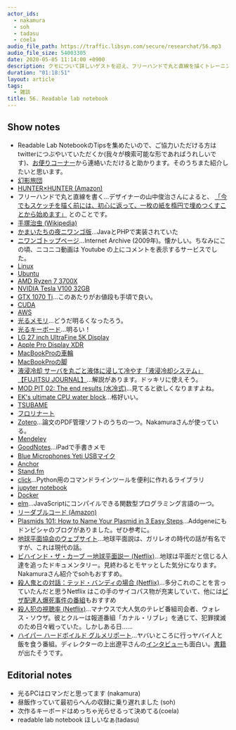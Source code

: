 ```yaml
---
actor_ids:
  - nakamura
  - soh
  - tadasu
  - coela
audio_file_path: https://traffic.libsyn.com/secure/researchat/56.mp3
audio_file_size: 54003305
date: 2020-05-05 11:14:00 +0900
description: クモについて詳しいゲストを迎え、フリーハンドで丸と直線を描くトレーニング、メールで進むかまいたちの夜、自作PC、論文管理の難しさ、趣味としてのポッドキャスト、コーディング環境とWet/Dryのデータ管理について話しました。
duration: "01:18:51"
layout: article
tags:
  - 雑談
title: 56. Readable lab notebook
---
```



## Show notes
- Readable Lab NotebookのTipsを集めたいので、ご協力いただける方はtwitterにつぶやいていただくか(我々が検索可能な形であればうれしいです)、[お便りコーナー](https://researchat.fm/form.html)から連絡いただけると助かります。そのうちまた紹介したいと思います。
- [幻影旅団](https://ja.wikipedia.org/wiki/%E5%B9%BB%E5%BD%B1%E6%97%85%E5%9B%A3)
- [HUNTER×HUNTER (Amazon)](https://www.amazon.co.jp/gp/product/B074BZ2354?tag=researchatf04-22)
- フリーハンドで丸と直線を書く...デザイナーの山中俊治さんによると、
  [「今でもスケッチを描く前には、初心に返って、一枚の紙を楕円で埋めつくすことから始めます」](http://lleedd.com/blog/2009/11/19/elipsoid/) とのことです。
- [手塚治虫 (Wikipedia)](https://ja.wikipedia.org/wiki/%E6%89%8B%E5%A1%9A%E6%B2%BB%E8%99%AB)
- [かまいたちの夜ニワンゴ版](https://ja.wikipedia.org/wiki/%E3%81%8B%E3%81%BE%E3%81%84%E3%81%9F%E3%81%A1%E3%81%AE%E5%A4%9C_%E3%83%8B%E3%83%AF%E3%83%B3%E3%82%B4%E7%89%88)...JavaとPHPで実装されていた
- [ニワンゴトップページ](https://web.archive.org/web/20091228003142/http://niwango.jp/)...Internet Archive (2009年)。懐かしい。ちなみにこの頃、ニコニコ動画は Youtube の上にコメントを表示するサービスでした。
- [Linux](https://www.linux.org/)
- [Ubuntu](https://ubuntu.com/)
- [AMD Ryzen 7 3700X](https://www.amazon.co.jp/dp/B07V7346JF/?tag=researchatf04-22)
- [NVIDIA Tesla V100 32GB](https://www.amazon.co.jp/dp/B07C5K688X?tag=researchatf04-22)
- [GTX 1070 Ti](https://www.amazon.co.jp/dp/B076Z92D1Y/?tag=researchatf04-22)...このあたりがお値段も手頃で良い。
- [CUDA](https://developer.nvidia.com/cuda-downloads)
- [AWS](https://aws.amazon.com/jp/)
- [光るメモリ](https://www.youtube.com/watch?v=GsDwfq5UnS0)...どうだ明るくなったろう。
- [光るキーボード](https://www.amazon.co.jp/dp/B07N8XXVYJ?tag=researchatf04-22)...明るい！
- [LG 27 inch UltraFine 5K Display](https://www.amazon.co.jp/dp/B07XNRFWVX?tag=researchatf04-22)
- [Apple Pro Display XDR](https://www.amazon.co.jp/dp/B082M59XZB?tag=researchatf04-22)
- [MacBookProの車輪](https://www.amazon.co.jp/dp/B08766FH54?tag=researchatf04-22)
- [MacBookProの脚](https://www.amazon.co.jp/dp/B087668PDX?tag=researchatf04-22)
- [液浸冷却 サーバを丸ごと液体に浸して冷やす「液浸冷却システム」【FUJITSU JOURNAL】](https://www.youtube.com/watch?v=3E3hRk2-Yng)...解説があります。ドッキリに使えそう。
- [MOD PIT 02: The end results (水冷式)](https://youtu.be/uG45SBnR4Og?t=190)...見てると欲しくなりますよね。
- [EK's ultimate CPU water block](https://www.ekwb.com/)...格好いい。
- [TSUBAME](https://www.gsic.titech.ac.jp/tsubame)
- [フロリナート](https://www.3mcompany.jp/3M/ja_JP/company-jp/all-3m-products/?N=5002385+8711017+8736409+8745514+3294803017&rt=r3)
- [Zotero](https://www.zotero.org/)...論文のPDF管理ソフトのうちの一つ。Nakamuraさんが使っている。
- [Mendeley](https://www.mendeley.com/?interaction_required=true)
- [GoodNotes](https://www.goodnotes.com/)...iPadで手書きメモ
- [Blue Microphones Yeti USBマイク](https://www.amazon.co.jp/dp/B0822P9881?tag=researchatf04-22)
- [Anchor](https://anchor.fm/)
- [Stand.fm](https://stand.fm/)
- [click](https://click.palletsprojects.com/en/7.x/)...Python用のコマンドラインツールを便利に作れるライブラリ
- [jupyter notebook](https://jupyter.org/)
- [Docker](https://www.docker.com/)
- [elm](https://elm-lang.org/)...JavaScriptにコンパイルできる関数型プログラミング言語の一つ。
- [リーダブルコード (Amazon)](https://www.amazon.co.jp/dp/4873115655?tag=researchatf04-22)
- [Plasmids 101: How to Name Your Plasmid in 3 Easy Steps](https://blog.addgene.org/plasmids-101-how-to-name-your-plasmid-in-3-easy-steps)...Addgeneにもドンピシャのブログがありました。ぜひ参考に。
- [地球平面協会のウェブサイト](https://www.tfes.org/)...地球平面説は、ガリレオの時代の話が有名ですが、これは現代の話。
- [ビハインド・ザ・カーブ ー地球平面説ー (Netflix)](https://www.netflix.com/jp/title/81015076)...地球は平面だと信じる人達を追ったドキュメンタリー。見終わるとモヤッとした気分になります。Nakamuraさん紹介でsohもおすすめ。
- [殺人鬼との対話：テッド・バンディの場合 (Netflix)](https://www.netflix.com/jp/title/80226612)...多分これのことを言っていたんだと思うNetflix はこの手のサイコパス物が充実していて、他には[ピザ配達人爆死事件の番組](https://www.netflix.com/jp/title/80158319)もおすすめ
- [殺人犯の視聴率 (Netflix)](https://www.netflix.com/jp/title/80217946)...マナウスで大人気のテレビ番組司会者、ウォレス・ソウザ。彼とクルーは報道番組「カナル・リブレ」を通じて、犯罪撲滅のため日々戦っていた。しかしある日……
- [ハイパー ハードボイルド グルメリポート](https://www.tv-tokyo.co.jp/hyperhard/)...ヤバいところに行っヤバイ人と飯を食う番組。ディレクターの上出遼平さんの[インタビュー](https://www.wwdjapan.com/articles/1065879)も面白い。[書籍](https://www.amazon.co.jp/dp/B08616YJWF?tag=researchatf04-22)が出たそうです。

## Editorial notes
- 光るPCはロマンだと思ってます (nakamura)
- 昼飯作っていて最初らへんの収録に乗り遅れました (soh)
- 次作るキーボードはめっちゃ光らせるって決めてる(coela)
- readable lab notebook ほしいなぁ(tadasu)
